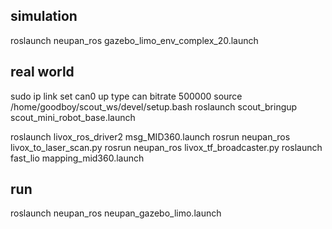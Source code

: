 ## simulation
roslaunch neupan_ros gazebo_limo_env_complex_20.launch

## real world
sudo ip link set can0 up type can bitrate 500000
source /home/goodboy/scout_ws/devel/setup.bash
roslaunch scout_bringup scout_mini_robot_base.launch

roslaunch livox_ros_driver2 msg_MID360.launch
rosrun neupan_ros livox_to_laser_scan.py
rosrun neupan_ros livox_tf_broadcaster.py
roslaunch fast_lio mapping_mid360.launch 

## run
roslaunch neupan_ros neupan_gazebo_limo.launch